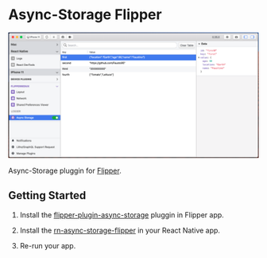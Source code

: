 # Async-Storage Flipper

![plugin](../../images/flipper-as.png)

Async-Storage pluggin for [Flipper](https://fbflipper.com/).

## Getting Started

1. Install the [flipper-plugin-async-storage](/flipper-plugin-async-storage) pluggin in Flipper app.

2. Install the [rn-async-storage-flipper](../rn-async-storage-flipper/) in your React Native app.

3. Re-run your app.
